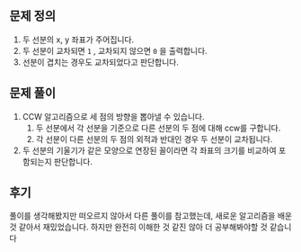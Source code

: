 ## 문제 정의

1. 두 선분의 x, y 좌표가 주어집니다.
2. 두 선분이 교차되면 `1` , 교차되지 않으면 `0` 을 출력합니다.
3. 선분이 겹치는 경우도 교차되었다고 판단합니다.

## 문제 풀이

1. CCW 알고리즘으로 세 점의 방향을 뽑아낼 수 있습니다.
    1. 두 선분에서 각 선분을 기준으로 다른 선분의 두 점에 대해 ccw를 구합니다.
    2. 각 선분이 다른 선분의 두 점의 외적과 반대인 경우 두 선분이 교차됩니다.
2. 두 선분의 기울기가 같은 모양으로 연장된 꼴이라면 각 좌표의 크기를 비교하여 포함되는지 판단합니다.

## 후기

풀이를 생각해봤지만 떠오르지 않아서 다른 풀이를 참고했는데, 새로운 알고리즘을 배운 것 같아서 재밌었습니다. 하지만 완전히 이해한 것 같진 않아 더 공부해봐야할 것 같습니다 
